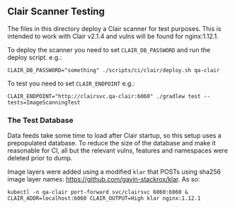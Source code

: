 ## Clair Scanner Testing

The files in this directory deploy a Clair scanner for test purposes. This is
intended to work with Clair v2.1.4 and vulns will be found for nginx:1.12.1.

To deploy the scanner you need to set `CLAIR_DB_PASSWORD`
and run the deploy script. e.g.:

```
CLAIR_DB_PASSWORD="something" ./scripts/ci/clair/deploy.sh qa-clair
```

To test you need to set `CLAIR_ENDPOINT` e.g.:

```
CLAIR_ENDPOINT="http://clairsvc.qa-clair:6060" ./gradlew test --tests=ImageScanningTest
```

### The Test Database

Data feeds take some time to load after Clair startup, so this setup uses a
prepopulated database. To reduce the size of the database and make it reasonable
for CI, all but the relevant vulns, features and namespaces were deleted prior
to dump.

Image layers were added using a modified `klar` that POSTs using sha256 image
layer names: https://github.com/gavin-stackrox/klar. As so:

```
kubectl -n qa-clair port-forward svc/clairsvc 6060:6060 &
CLAIR_ADDR=localhost:6060 CLAIR_OUTPUT=High klar nginx:1.12.1
```

